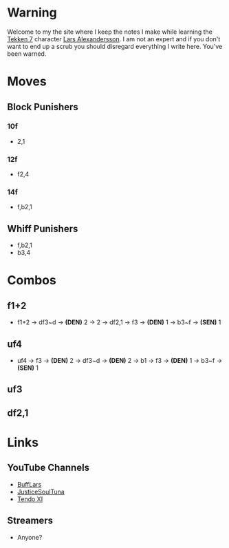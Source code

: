 # Warning

Welcome to my the site where I keep the notes I make while learning the [Tekken 7](https://en.wikipedia.org/wiki/Tekken_7) character [Lars Alexandersson](https://en.wikipedia.org/wiki/Lars_Alexandersson). I am not an expert and if you don't want to end up a scrub you should disregard everything I write here. You've been warned.

# Moves

## Block Punishers

### 10f

- 2,1

### 12f

- f2,4

### 14f

- f,b2,1

## Whiff Punishers

- f,b2,1
- b3,4

# Combos

## f1+2

- f1+2 &rarr; df3\~d &rarr; **(DEN)** 2 &rarr; 2 &rarr; df2,1 &rarr; f3 &rarr; **(DEN)** 1 &rarr; b3\~f &rarr; **(SEN)** 1

## uf4

- uf4 &rarr; f3 &rarr; **(DEN)** 2 &rarr; df3\~d &rarr; **(DEN)** 2 &rarr; b1 &rarr; f3 &rarr; **(DEN)** 1 &rarr; b3\~f &rarr; **(SEN)** 1

## uf3

## df2,1

# Links

## YouTube Channels

- [BuffLars](https://www.youtube.com/user/JFRAC601)
- [JusticeSoulTuna](https://www.youtube.com/user/TheSoulOfBasement15)
- [Tendo XI](https://www.youtube.com/user/SuperNicksonic)

## Streamers

- Anyone?
